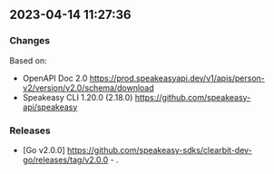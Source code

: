 

## 2023-04-14 11:27:36
### Changes
Based on:
- OpenAPI Doc 2.0 https://prod.speakeasyapi.dev/v1/apis/person-v2/version/v2.0/schema/download
- Speakeasy CLI 1.20.0 (2.18.0) https://github.com/speakeasy-api/speakeasy
### Releases
- [Go v2.0.0] https://github.com/speakeasy-sdks/clearbit-dev-go/releases/tag/v2.0.0 - .